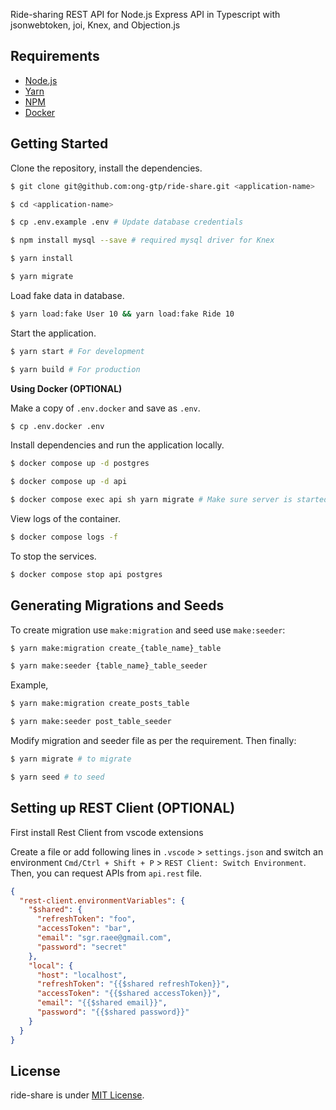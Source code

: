 Ride-sharing REST API  for Node.js Express API in Typescript with jsonwebtoken, joi, Knex, and Objection.js

## Requirements

- [Node.js](https://yarnpkg.com/en/docs/install)
- [Yarn](https://yarnpkg.com/en/docs/install)
- [NPM](https://docs.npmjs.com/getting-started/installing-node)
- [Docker](https://docs.docker.com/install/)

## Getting Started

Clone the repository, install the dependencies.

```bash
$ git clone git@github.com:ong-gtp/ride-share.git <application-name>

$ cd <application-name>

$ cp .env.example .env # Update database credentials

$ npm install mysql --save # required mysql driver for Knex

$ yarn install

$ yarn migrate
```

Load fake data in database.

```bash
$ yarn load:fake User 10 && yarn load:fake Ride 10
```

Start the application.

```bash
$ yarn start # For development

$ yarn build # For production
```


**Using Docker (OPTIONAL)**

Make a copy of `.env.docker` and save as `.env`.

```bash
$ cp .env.docker .env
```

Install dependencies and run the application locally.

```bash
$ docker compose up -d postgres

$ docker compose up -d api

$ docker compose exec api sh yarn migrate # Make sure server is started checking logs before running this command
```

View logs of the container.

```bash
$ docker compose logs -f
```

To stop the services.

```bash
$ docker compose stop api postgres
```

## Generating Migrations and Seeds

To create migration use `make:migration` and seed use `make:seeder`:

```bash
$ yarn make:migration create_{table_name}_table

$ yarn make:seeder {table_name}_table_seeder
```

Example,

```bash
$ yarn make:migration create_posts_table

$ yarn make:seeder post_table_seeder
```

Modify migration and seeder file as per the requirement. Then finally:

```bash
$ yarn migrate # to migrate

$ yarn seed # to seed
```

## Setting up REST Client (OPTIONAL)

First install Rest Client from vscode extensions

Create a file or add following lines in `.vscode` > `settings.json` and switch an environment `Cmd/Ctrl + Shift + P` > `REST Client: Switch Environment`. Then, you can request APIs from `api.rest` file.

```json
{
  "rest-client.environmentVariables": {
    "$shared": {
      "refreshToken": "foo",
      "accessToken": "bar",
      "email": "sgr.raee@gmail.com",
      "password": "secret" 
    },
    "local": {
      "host": "localhost",
      "refreshToken": "{{$shared refreshToken}}",
      "accessToken": "{{$shared accessToken}}",
      "email": "{{$shared email}}",
      "password": "{{$shared password}}"
    }
  }
}
```

## License

ride-share is under [MIT License](LICENSE).

